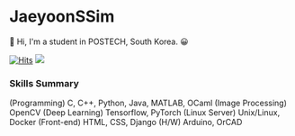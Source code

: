 # JaeyoonSSim
	
&#128640;
Hi, I'm a student in POSTECH, South Korea. 
&#128512;

[![Hits](https://hits.seeyoufarm.com/api/count/incr/badge.svg?url=https%3A%2F%2Fgithub.com%2FJaeyoonSSim&count_bg=%2379C83D&title_bg=%23555555&icon=counter-strike.svg&icon_color=%23FFFFFF&title=hits&edge_flat=false)](https://hits.seeyoufarm.com)
![](https://img.shields.io/github/followers/JaeyoonSSim?style=social)

### Skills Summary
(Programming) C, C++, Python, Java, MATLAB, OCaml
(Image Processing) OpenCV
(Deep Learning) Tensorflow, PyTorch
(Linux Server) Unix/Linux, Docker
(Front-end) HTML, CSS, Django
(H/W) Arduino, OrCAD
